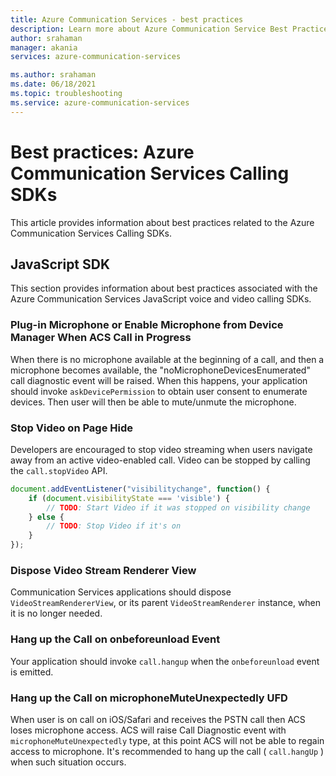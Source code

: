 ```yaml
---
title: Azure Communication Services - best practices
description: Learn more about Azure Communication Service Best Practices
author: srahaman
manager: akania
services: azure-communication-services

ms.author: srahaman
ms.date: 06/18/2021
ms.topic: troubleshooting
ms.service: azure-communication-services
---
```


# Best practices: Azure Communication Services Calling SDKs
This article provides information about best practices related to the Azure Communication Services Calling SDKs.

## JavaScript SDK
This section provides information about best practices associated with the Azure Communication Services JavaScript voice and video calling SDKs.

### Plug-in Microphone or Enable Microphone from Device Manager When ACS Call in Progress
When there is no microphone available at the beginning of a call, and then a microphone becomes available, the "noMicrophoneDevicesEnumerated" call diagnostic event will be raised.
When this happens, your application should invoke `askDevicePermission` to obtain user consent to enumerate devices. Then user will then be able to mute/unmute the microphone.

### Stop Video on Page Hide
Developers are encouraged to stop video streaming when users navigate away from an active video-enabled call. Video can be stopped by calling the `call.stopVideo` API.
```JavaScript
document.addEventListener("visibilitychange", function() {
	if (document.visibilityState === 'visible') {
		// TODO: Start Video if it was stopped on visibility change
	} else {
		// TODO: Stop Video if it's on
	}
});
```

### Dispose Video Stream Renderer View
Communication Services applications should dispose `VideoStreamRendererView`, or its parent `VideoStreamRenderer` instance, when it is no longer needed.

### Hang up the Call on onbeforeunload Event
Your application should invoke `call.hangup` when the `onbeforeunload` event is emitted.

### Hang up the Call on microphoneMuteUnexpectedly UFD
When user is on call on iOS/Safari and receives the PSTN call then ACS loses microphone access. 
ACS will raise Call Diagnostic event with `microphoneMuteUnexpectedly` type, at this point ACS will not be able to regain access to microphone.
It's recommended to hang up the call ( `call.hangUp` ) when such situation occurs.
